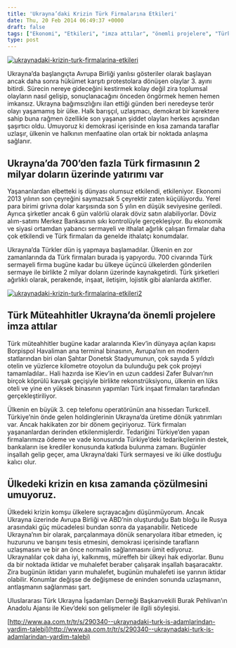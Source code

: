 ```yaml
---
title: 'Ukrayna’daki Krizin Türk Firmalarına Etkileri'
date: Thu, 20 Feb 2014 06:49:37 +0000
draft: false
tags: ["Ekonomi", "Etkileri", "imza attılar", "önemli projelere", "Türk Firmalarına", "Türk Müteahhitler", "Ukrayna Türk sermayesi", "Ukrayna Türk yatırımları", "Ukrayna’daki Krizin", "Ülkedeki krizin"]
type: post
---
```


[![ukraynadaki-krizin-turk-firmalarina-etkileri](http://burakpehlivan.org/wp-content/uploads/2014/02/ukraynadaki-krizin-turk-firmalarina-etkileri1.jpg)](http://burakpehlivan.org/wp-content/uploads/2014/02/ukraynadaki-krizin-turk-firmalarina-etkileri1.jpg)

Ukrayna’da başlangıçta Avrupa Birliği yanlısı gösteriler olarak başlayan ancak daha sonra hükümet karşıtı protestolara dönüşen olaylar 3. ayını bitirdi. Sürecin nereye gideceğini kestirmek kolay değil zira toplumsal olayların nasıl gelişip, sonuçlanacağını önceden öngörmek hemen hemen imkansız. Ukrayna bağımsızlığını ilan ettiği günden beri neredeyse terör olayı yaşamamış bir ülke. Halk barışçıl, uzlaşmacı, demokrat bir karektere sahip buna rağmen özellikle son yaşanan şiddet olayları herkes açısından şaşırtıcı oldu. Umuyoruz ki demokrasi içerisinde en kısa zamanda taraflar uzlaşır, ülkenin ve halkının menfaatine olan ortak bir noktada anlaşma sağlanır.


Ukrayna’da 700’den fazla Türk firmasının 2 milyar doların üzerinde yatırımı var
-------------------------------------------------------------------------------


Yaşananlardan elbetteki iş dünyası olumsuz etkilendi, etkileniyor. Ekonomi 2013 yılının son çeyreğini saymazsak 5 çeyrektir zaten küçülüyordu. Yerel para birimi grivna dolar karşısında son 5 yılın en düşük seviyesine geriledi. Ayrıca şirketler ancak 6 gün valörlü olarak döviz satın alabiliyorlar. Döviz alım-satımı Merkez Bankasının sıkı kontrolüyle gerçekleşiyor. Bu ekonomik ve siyasi ortamdan yabancı sermayeli ve ithalat ağırlık çalışan firmalar daha çok etkilendi ve Türk firmaları da genelde ithalatçı konumdalar.

Ukrayna’da Türkler dün iş yapmaya başlamadılar. Ülkenin en zor zamanlarında da Türk firmaları burada iş yapıyordu. 700 civarında Türk sermayeli firma bugüne kadar bu ülkeye üçüncü ülkelerden gönderilen sermaye ile birlikte 2 milyar doların üzerinde kaynakgetirdi. Türk şirketleri ağırlıklı olarak, perakende, inşaat, iletişim, lojistik gibi alanlarda aktifler.

[![ukraynadaki-krizin-turk-firmalarina-etkileri2](http://burakpehlivan.org/wp-content/uploads/2014/02/ukraynadaki-krizin-turk-firmalarina-etkileri2.jpg)](http://burakpehlivan.org/wp-content/uploads/2014/02/ukraynadaki-krizin-turk-firmalarina-etkileri2.jpg)


Türk Müteahhitler Ukrayna’da önemli projelere imza attılar
----------------------------------------------------------


Türk müteahhitler bugüne kadar aralarında Kiev’in dünyaya açılan kapısı Borpispol Havaliman ana terminal binasının, Avrupa’nın en modern statlarından biri olan Şahtar Donetsk Stadyumunun, çok sayıda 5 yıldızlı otelin ve yüzlerce kilometre otoyolun da bulunduğu pek çok projeyi tamamladılar.. Hali hazırda ise Kiev’in en uzun caddesi Zafer Bulvarı’nın birçok köprülü kavşak geçişiyle birlikte rekonstrüksiyonu, ülkenin en lüks oteli ve yine en yüksek binasının yapımları Türk inşaat firmaları tarafından gerçekleştiriliyor.

Ülkenin en büyük 3. cep telefonu operatörünün ana hissedarı Turkcell. Türkiye’nin önde gelen holdinglerinin Ukrayna’da üretime dönük yatırımları var. Ancak hakikaten zor bir dönem geçiriyoruz. Türk firmaları yaşananlardan derinden etkilenmişlerdir. Tedariğini Türkiye’den yapan firmalarımıza ödeme ve vade konusunda Türkiye’deki tedarikçilerinin destek, bankaların ise krediler konusunda katkıda bulunma zamanı. Bugünler inşallah gelip geçer, ama Ukrayna’daki Türk sermayesi ve iki ülke dostluğu kalıcı olur.


Ülkedeki krizin en kısa zamanda çözülmesini umuyoruz.
-----------------------------------------------------


Ülkedeki krizin komşu ülkelere sıçrayacağını düşünmüyorum. Ancak Ukrayna üzerinde Avrupa Birliği ve ABD’nin oluşturduğu Batı bloğu ile Rusya arasındaki güç mücadelesi bundan sonra da yaşanabilir. Neticede Ukrayna’nın bir olarak, parçalanmaya dönük senaryolara itibar etmeden, iç huzurunu ve barışını tesis etmesini, demokrasi içerisinde tarafların uzlaşmasını ve bir an önce normalin sağlanmasını ümit ediyoruz. Ukraynalılar çok daha iyi, kalkınmış, müreffeh bir ülkeyi hak ediyorlar. Bunu da bir noktada iktidar ve muhalefet beraber çalışarak inşallah başaracaktır. Zira bugünün iktidarı yarın muhalefet, bugünün muhalefeti ise yarının iktidar olabilir. Konumlar değişse de değişmese de eninden sonunda uzlaşmanın, antlaşmanın sağlanması şart.

Uluslararası Türk Ukrayna İşadamları Derneği Başkanvekili Burak Pehlivan’ın Anadolu Ajansı ile Kiev’deki son gelişmeler ile ilgili söyleşisi.

[http://www.aa.com.tr/tr/s/290340--ukraynadaki-turk-is-adamlarindan-yardim-talebi](http://www.aa.com.tr/tr/s/290340--ukraynadaki-turk-is-adamlarindan-yardim-talebi)